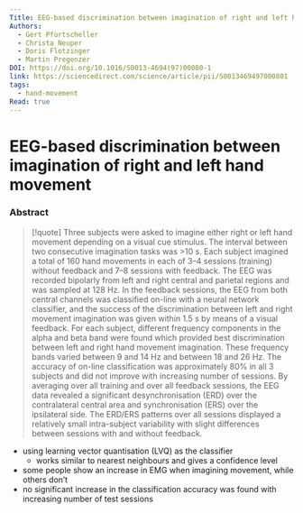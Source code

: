 ```yaml
---
Title: EEG-based discrimination between imagination of right and left hand movement
Authors:
  - Gert Pfùrtscheller
  - Christa Neuper
  - Doris Flotzinger
  - Martin Pregenzer
DOI: https://doi.org/10.1016/S0013-4694(97)00080-1
link: https://sciencedirect.com/science/article/pii/S0013469497000801
tags:
  - hand-movement
Read: true
---
```

# EEG-based discrimination between imagination of right and left hand movement

### Abstract
>[!quote] Three subjects were asked to imagine either right or left hand movement depending on a visual cue stimulus. The interval between two consecutive imagination tasks was >10 s. Each subject imagined a total of 160 hand movements in each of 3–4 sessions (training) without feedback and 7–8 sessions with feedback. The EEG was recorded bipolarly from left and right central and parietal regions and was sampled at 128 Hz. In the feedback sessions, the EEG from both central channels was classified on-line with a neural network classifier, and the success of the discrimination between left and right movement imagination was given within 1.5 s by means of a visual feedback. For each subject, different frequency components in the alpha and beta band were found which provided best discrimination between left and right hand movement imagination. These frequency bands varied between 9 and 14 Hz and between 18 and 26 Hz. The accuracy of on-line classification was approximately 80% in all 3 subjects and did not improve with increasing number of sessions. By averaging over all training and over all feedback sessions, the EEG data revealed a significant desynchronisation (ERD) over the contralateral central area and synchronisation (ERS) over the ipsilateral side. The ERD/ERS patterns over all sessions displayed a relatively small intra-subject variability with slight differences between sessions with and without feedback.

- using learning vector quantisation (LVQ) as the classifier
    - works similar to nearest neighbours and gives a confidence level
- some people show an increase in EMG when imagining movement, while others don’t
- no significant increase in the classification accuracy was found with increasing number of test sessions